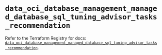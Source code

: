 # `data_oci_database_management_managed_database_sql_tuning_advisor_tasks_recommendation`

Refer to the Terraform Registry for docs: [`data_oci_database_management_managed_database_sql_tuning_advisor_tasks_recommendation`](https://registry.terraform.io/providers/oracle/oci/7.19.0/docs/data-sources/database_management_managed_database_sql_tuning_advisor_tasks_recommendation).
